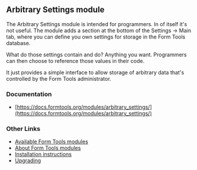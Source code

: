 ## Arbitrary Settings module

The Arbitrary Settings module is intended for programmers. In of itself it's not useful. The module adds a section at
the bottom of the Settings -> Main tab, where you can define you own settings for storage in the Form Tools database.

What do those settings contain and do? Anything you want. Programmers can then choose to reference those values in their 
code. 

It just provides a simple interface to allow storage of arbitrary data that's controlled by the Form Tools administrator.


### Documentation

- [https://docs.formtools.org/modules/arbitrary_settings/](https://docs.formtools.org/modules/arbitrary_settings/)


### Other Links

- [Available Form Tools modules](https://modules.formtools.org/)
- [About Form Tools modules](https://docs.formtools.org/userdoc/modules/) 
- [Installation instructions](https://docs.formtools.org/userdoc/modules/installing/)
- [Upgrading](https://docs.formtools.org/userdoc/modules/upgrading/)
